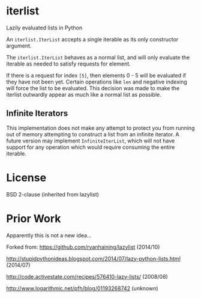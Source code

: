 # iterlist

Lazily evaluated lists in Python

An `iterlist.IterList` accepts a single iterable as its only constructor argument.

The `iterlist.IterList` behaves as a normal list, and will only
evaluate the iterable as needed to satisfy requests for element.

If there is a request for index `[5]`, then elements 0 - 5 will be
evaluated if they have not been yet. Certain operations like `len` and
negative indexing will force the list to be evaluated. This decision was made
to make the iterlist outwardly appear as much like a normal list as possible.

## Infinite Iterators

This implementation does not make any attempt to protect you from running out
of memory attempting to construct a list from an infinite iterator. A future
version may implement `InfiniteIterList`, which will not have support for any
operation which would require consuming the entire iterable.

# License

BSD 2-clause (inherited from lazylist)

# Prior Work

Apparently this is not a new idea...

Forked from: https://github.com/ryanhaining/lazylist (2014/10)

http://stupidpythonideas.blogspot.com/2014/07/lazy-python-lists.html (2014/07)

http://code.activestate.com/recipes/576410-lazy-lists/ (2008/08)

http://www.logarithmic.net/pfh/blog/01193268742 (unknown)
